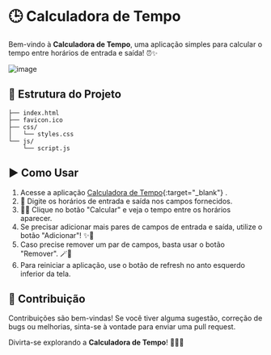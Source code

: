 # 🕒 Calculadora de Tempo

Bem-vindo à **Calculadora de Tempo**, uma aplicação simples para calcular o tempo entre horários de entrada e saída! ⏰✨

![image](https://github.com/LeonardoDonatoNunes/timeCalcApp/assets/56056001/5f1eaa40-399a-4974-93f1-37d40369beee)

## 📂 Estrutura do Projeto

    ├── index.html   
    ├── favicon.ico
    ├── css/
    │   └── styles.css
    └── js/
        └── script.js


## ▶️ Como Usar

1. Acesse a aplicação [Calculadora de Tempo](https://leonardodonatonunes.github.io/timeCalcApp/){:target="_blank"} .
2. 💫 Digite os horários de entrada e saída nos campos fornecidos.
3. 🧙‍♀️ Clique no botão "Calcular" e veja o tempo entre os horários aparecer.
4. Se precisar adicionar mais pares de campos de entrada e saída, utilize o botão "Adicionar"! ✨🔢
5. Caso precise remover um par de campos, basta usar o botão "Remover". 🪄🚫
6. Para reiniciar a aplicação, use o botão de refresh no anto esquerdo inferior da tela.


## 🎉 Contribuição

Contribuições são bem-vindas! Se você tiver alguma sugestão, correção de bugs ou melhorias, sinta-se à vontade para enviar uma pull request.

Divirta-se explorando a **Calculadora de Tempo**! 🌟✨🔮
